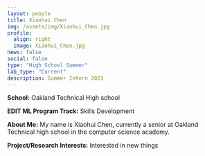 ```yaml
---
layout: people
title: Xiaohui Chen
img: /assets/img/Xiaohui_Chen.jpg
profile:
  align: right
  image: Xiaohui_Chen.jpg
news: false
social: false
type: "High School Summer"
lab_type: "Current"
description: Summer Intern 2023
---
```


**School:** Oakland Technical High school

**EDIT ML Program Track:**
Skills Development

**About Me:**
My name is Xiaohui Chen, currently a senior at Oakland Technical high school in the computer science academy.

**Project/Research Interests:**
Interested in new things
    